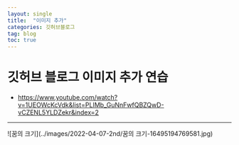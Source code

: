 ```yaml
---
layout: single
title:  "이미지 추가"
categories: 깃허브블로그
tag: blog
toc: true
---
```



# 깃허브 블로그 이미지 추가 연습 

- https://www.youtube.com/watch?v=1UEOWcKcVdk&list=PLIMb_GuNnFwfQBZQwD-vCZENL5YLDZekr&index=2

---

![꿈의 크기](../images/2022-04-07-2nd/꿈의 크기-16495194769581.jpg)